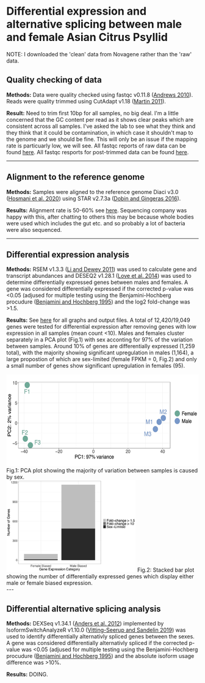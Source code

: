# Differential expression and alternative splicing between male and female Asian Citrus Psyllid

NOTE: I downloaded the 'clean' data from Novagene rather than the 'raw' data.

## Quality checking of data
**Methods:** Data were quality checked using fastqc v0.11.8 ([Andrews 2010](https://www.bioinformatics.babraham.ac.uk/projects/fastqc/)). Reads were quality trimmed using CutAdapt v1.18 ([Martin 2011](10.14806/ej.17.1.200)).

**Result:** Need to trim first 10bp for all samples, no big deal. I'm a little concerned that the GC content per read as it shows clear peaks which are consistent across all samples. I've asked the lab to see what they think and they think that it could be contamination, in which case it shouldn't map to the genome and we should be fine. This will only be an issue if the mapping rate is particuarly low, we will see. All fastqc reports of raw data can be found [here](https://www.dropbox.com/sh/ugiz2ipnwt3cm3z/AAB10t28_lZmHDsPYLRDkj-Da?dl=0). All fastqc resports for post-trimmed data can be found [here](https://www.dropbox.com/sh/jdivops93qmp6x5/AABT0c5VJH1N0dX1CzCFK2Yba?dl=0).

---

## Alignment to the reference genome
**Methods:** Samples were aligned to the reference genome Diaci v3.0 ([Hosmani et al. 2020](https://www.biorxiv.org/content/10.1101/869685v1)) using STAR v2.7.3a ([Dobin and Gingeras 2016](10.1002/0471250953.bi1114s51.Mapping)).

**Results:**
Alignment rate is 50-60% see [here](https://www.dropbox.com/sh/7uhw69wcytcw11w/AACtj_yeM2dUChEr7yHeNZtXa?dl=0). Sequencing company was happy with this, after chatting to others this may be because whole bodies were used which includes the gut etc. and so probably a lot of bacteria were also sequenced. 

---

## Differential expression analysis
**Methods:** RSEM v1.3.3 ([Li and Dewey 2011](http://www.biomedcentral.com/1471-2105/12/323)) was used to calculate gene and transcript abundances and DESEQ2 v1.28.1 ([Love et al. 2014](https://genomebiology.biomedcentral.com/articles/10.1186/s13059-014-0550-8)) was used to determine differentially expressed genes between males and females. A gene was considered differentially expressed if the corrected p-value was &lt;0.05 (adjused for multiple testing using the Benjamini-Hochberg procudure ([Benjamini and Hochberg 1995](http://www.jstor.org/stable/2346101%5Cnhttp://about.jstor.org/terms)) and the log2 fold-change was &gt;1.5.


**Results:** See [here](https://www.dropbox.com/sh/mlx50j6znpqbu0b/AAAKgn_sLn7P0t-cftRPMUJMa?dl=0) for all graphs and output files. A total of 12,420/19,049 genes were tested for differential expression after removing genes with low expression in all samples (mean count &lt;10). Males and females cluster separately in a PCA plot (Fig.1) with sex acconting for 97% of the variation between samples. Around 10% of genes are differentially expressed (1,259 total), with the majority showing significant upregulation in males (1,164), a large propostion of which are sex-limited (female FPKM = 0, Fig.2) and only a small number of genes show significant upregulation in females (95). 

<img src="../images/PCA.jpeg" height="240">
Fig.1: PCA plot showing the majority of variation between samples is caused by sex.<br/>

<img src="../images/biased_category.jpeg" height="240">
Fig.2: Stacked bar plot showing the number of differentially expressed genes which display either male or female biased expression.<br/>
---

## Differential alternative splicing analysis
**Methods:** DEXSeq v1.34.1 ([Anders et al. 2012](http://www.genome.org/cgi/doi/10.1101/gr.133744.111)) implemented by IsoformSwitchAnalyzeR v1.10.0 ([Vitting-Seerup and Sandelin 2019](https://doi.org/10.1093/bioinformatics/btz247)) was used to identify differentially alternativly spliced genes between the sexes. A gene was considered differentially alternativly spliced if the corrected p-value was &lt;0.05 (adjused for multiple testing using the Benjamini-Hochberg procudure ([Benjamini and Hochberg 1995](http://www.jstor.org/stable/2346101%5Cnhttp://about.jstor.org/terms)) and the absolute isoform usage difference was &gt;10%.

**Results:** DOING.